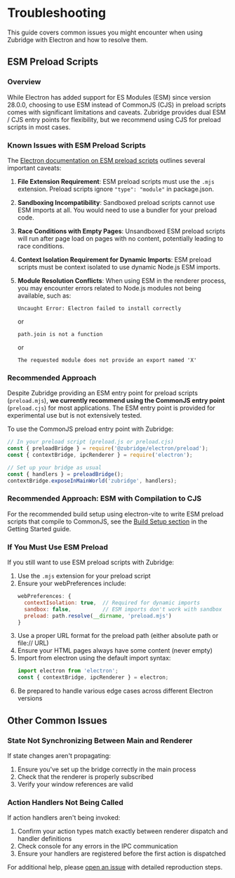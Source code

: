 # Troubleshooting

This guide covers common issues you might encounter when using Zubridge with Electron and how to resolve them.

## ESM Preload Scripts

### Overview

While Electron has added support for ES Modules (ESM) since version 28.0.0, choosing to use ESM instead of CommonJS (CJS) in preload scripts comes with significant limitations and caveats. Zubridge provides dual ESM / CJS entry points for flexibility, but we recommend using CJS for preload scripts in most cases.

### Known Issues with ESM Preload Scripts

The [Electron documentation on ESM preload scripts](https://www.electronjs.org/docs/latest/tutorial/esm#preload-scripts) outlines several important caveats:

1. **File Extension Requirement**: ESM preload scripts must use the `.mjs` extension. Preload scripts ignore `"type": "module"` in package.json.

2. **Sandboxing Incompatibility**: Sandboxed preload scripts cannot use ESM imports at all. You would need to use a bundler for your preload code.

3. **Race Conditions with Empty Pages**: Unsandboxed ESM preload scripts will run after page load on pages with no content, potentially leading to race conditions.

4. **Context Isolation Requirement for Dynamic Imports**: ESM preload scripts must be context isolated to use dynamic Node.js ESM imports.

5. **Module Resolution Conflicts**: When using ESM in the renderer process, you may encounter errors related to Node.js modules not being available, such as:
   ```
   Uncaught Error: Electron failed to install correctly
   ```
   or
   ```
   path.join is not a function
   ```
   or
   ```
   The requested module does not provide an export named 'X'
   ```

### Recommended Approach

Despite Zubridge providing an ESM entry point for preload scripts (`preload.mjs`), **we currently recommend using the CommonJS entry point** (`preload.cjs`) for most applications. The ESM entry point is provided for experimental use but is not extensively tested.

To use the CommonJS preload entry point with Zubridge:

```js
// In your preload script (preload.js or preload.cjs)
const { preloadBridge } = require('@zubridge/electron/preload');
const { contextBridge, ipcRenderer } = require('electron');

// Set up your bridge as usual
const { handlers } = preloadBridge();
contextBridge.exposeInMainWorld('zubridge', handlers);
```

### Recommended Approach: ESM with Compilation to CJS

For the recommended build setup using electron-vite to write ESM preload scripts that compile to CommonJS, see the [Build Setup section](./getting-started.md#build-setup-recommended) in the Getting Started guide.

### If You Must Use ESM Preload

If you still want to use ESM preload scripts with Zubridge:

1. Use the `.mjs` extension for your preload script
2. Ensure your webPreferences include:
   ```js
   webPreferences: {
     contextIsolation: true,  // Required for dynamic imports
     sandbox: false,          // ESM imports don't work with sandbox
     preload: path.resolve(__dirname, 'preload.mjs')
   }
   ```
3. Use a proper URL format for the preload path (either absolute path or file:// URL)
4. Ensure your HTML pages always have some content (never empty)
5. Import from electron using the default import syntax:
   ```js
   import electron from 'electron';
   const { contextBridge, ipcRenderer } = electron;
   ```
6. Be prepared to handle various edge cases across different Electron versions

## Other Common Issues

### State Not Synchronizing Between Main and Renderer

If state changes aren't propagating:

1. Ensure you've set up the bridge correctly in the main process
2. Check that the renderer is properly subscribed
3. Verify your window references are valid

### Action Handlers Not Being Called

If action handlers aren't being invoked:

1. Confirm your action types match exactly between renderer dispatch and handler definitions
2. Check console for any errors in the IPC communication
3. Ensure your handlers are registered before the first action is dispatched

For additional help, please [open an issue](https://github.com/goosewobbler/zubridge/issues) with detailed reproduction steps.
